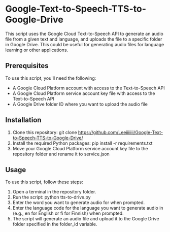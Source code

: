 # Google-Text-to-Speech-TTS-to-Google-Drive
This script uses the Google Cloud Text-to-Speech API to generate an audio file from a given text and language, and uploads the file to a specific folder in Google Drive. This could be useful for generating audio files for language learning or other applications.

## Prerequisites
To use this script, you'll need the following:

* A Google Cloud Platform account with access to the Text-to-Speech API
* A Google Cloud Platform service account key file with access to the Text-to-Speech API
* A Google Drive folder ID where you want to upload the audio file

## Installation
1. Clone this repository: git clone https://github.com/Leeiiiiiii/Google-Text-to-Speech-TTS-to-Google-Drive/
2. Install the required Python packages: pip install -r requirements.txt
3. Move your Google Cloud Platform service account key file to the repository folder and rename it to service.json

## Usage
To use this script, follow these steps:

1. Open a terminal in the repository folder.
2. Run the script: python tts-to-drive.py
3. Enter the word you want to generate audio for when prompted.
4. Enter the language code for the language you want to generate audio in (e.g., en for English or fi for Finnish) when prompted.
5. The script will generate an audio file and upload it to the Google Drive folder specified in the folder_id variable.
